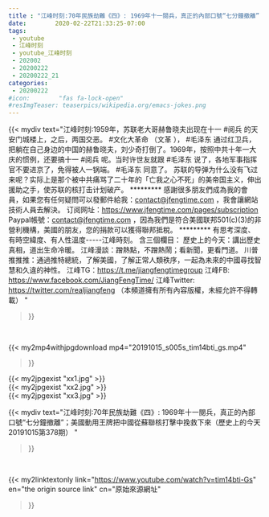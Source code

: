 ```yaml
---
title : "江峰时刻:70年民族劫難《四》: 1969年十一閱兵，真正的內部口號“七分鐘撤離”；美國動用王牌把中國從蘇聯核打擊中挽救下來（歷史上的今天20191015第378期） "
date:        2020-02-22T21:33:25-07:00
tags:
 - youtube
 - 江峰时刻
 - youtube_江峰时刻
 - 202002
 - 20200222
 - 20200222_21
categories:
 - 20200222
#icon:        "fas fa-lock-open"
#resImgTeaser: teaserpics/wikipedia.org/emacs-jokes.png
---
```


{{< mydiv text="江峰时刻:1959年，苏联老大哥赫鲁晓夫出现在十一 #阅兵 的天安门城楼上，之后，两国交恶。 #文化大革命 （文革 ）， #毛泽东 通过红卫兵，把躺在自己身边的中国的赫鲁晓夫，刘少奇打倒了。1969年，按照中共十年一大庆的惯例，还要搞十一 #阅兵 呢。当时许世友就跟 #毛泽东  说了，各地军事指挥官不要进京了，免得被人一锅端。 #毛泽东 同意了。 苏联的导弹为什么没有飞过来呢？实际上是那个被中共痛骂了二十年的「亡我之心不死」的美帝国主义，伸出援助之手，使苏联的核打击计划破产。     ********* 感謝很多朋友們成為我的會員，如果您有任何疑問可以發郵件給我：contact@jfengtime.com ，我會讓網站技術人員去解決。 订阅网址：https://www.jfengtime.com/pages/subscription Paypal帳號：contact@jfengtime.com ，因為我們是符合美國联邦501(c)(3)的非營利機構，美國的朋友，您的捐款可以獲得聯邦抵稅。     ********* 有思考深度、有時空緯度、有人性溫度-----江峰時刻。 含三個欄目： 歷史上的今天：講出歷史真相，道出生命冷暖。 江峰漫談：蹭熱點，不蹭熱鬧；看新聞，更看門道。 川普推推推：通過推特總統，了解美國，了解正常人類秩序，一起為未來的中國尋找智慧和久違的神性。  江峰TG：https://t.me/jiangfengtimegroup 江峰FB: https://www.facebook.com/JiangFengTime/ 江峰Twitter: https://twitter.com/realjiangfeng （本頻道擁有所有內容版權，未經允許不得轉載） "
>}}
<br>


{{< my2mp4withjpgdownload mp4="20191015_s005s_tim14bti_gs.mp4"
>}}

{{< my2jpgexist "xx1.jpg" >}}<br>
{{< my2jpgexist "xx2.jpg" >}}<br>
{{< my2jpgexist "xx3.jpg" >}}<br>



{{< mydiv text="江峰时刻:70年民族劫難《四》: 1969年十一閱兵，真正的內部口號“七分鐘撤離”；美國動用王牌把中國從蘇聯核打擊中挽救下來（歷史上的今天20191015第378期） "
>}}
<br>

{{< my2linktextonly link="https://www.youtube.com/watch?v=tim14bti-Gs"
en="the origin source link" cn="原始來源網址"
>}}


<br>


